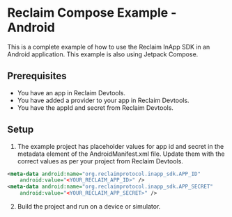 # Reclaim Compose Example - Android

This is a complete example of how to use the Reclaim InApp SDK in an Android application. This example is also using Jetpack Compose.

## Prerequisites

- You have an app in Reclaim Devtools.
- You have added a provider to your app in Reclaim Devtools.
- You have the appId and secret from Reclaim Devtools.

## Setup

1. The example project has placeholder values for app id and secret in the metadata element of the AndroidManifest.xml file. Update them with the correct values as per your project from Reclaim Devtools.

```xml
<meta-data android:name="org.reclaimprotocol.inapp_sdk.APP_ID"
    android:value="<YOUR_RECLAIM_APP_ID>" />
<meta-data android:name="org.reclaimprotocol.inapp_sdk.APP_SECRET"
    android:value="<YOUR_RECLAIM_APP_SECRET>" />
```
2. Build the project and run on a device or simulator.
